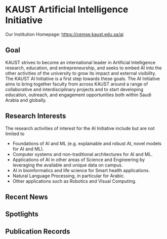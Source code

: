 ‌
# KAUST Artificial Intelligence Initiative

Our Institution Homepage: https://cemse.kaust.edu.sa/ai

## Goal

KAUST strives to become an international leader in Artificial Intelligence research, education, and entrepreneurship, and seeks to embed AI into the other activities of the university to grow its impact and external visibility. The KAUST AI Initiative is a first step towards these goals. The AI Initiative aims to bring together faculty from across KAUST around a range of collaborative and interdisciplinary projects and to start developing education, outreach, and engagement opportunities both within Saudi Arabia and globally. 

## Research Interests

The research activities of interest for the AI Initiative include but are not limited to

* Foundations of AI and ML (e.g. explainable and robust AI, novel models for AI and ML).
* Computer systems and non-traditional architectures for AI and ML.
* Applications of AI in other areas of Science and Engineering by leveraging the available and unique data on campus.
* AI in bioinformatics and life science for Smart health applications.
* Natural Language Processing, in particular for Arabic.
* Other applications such as Robotics and Visual Computing.

## Recent News

## Spotlights

## Publication Records
